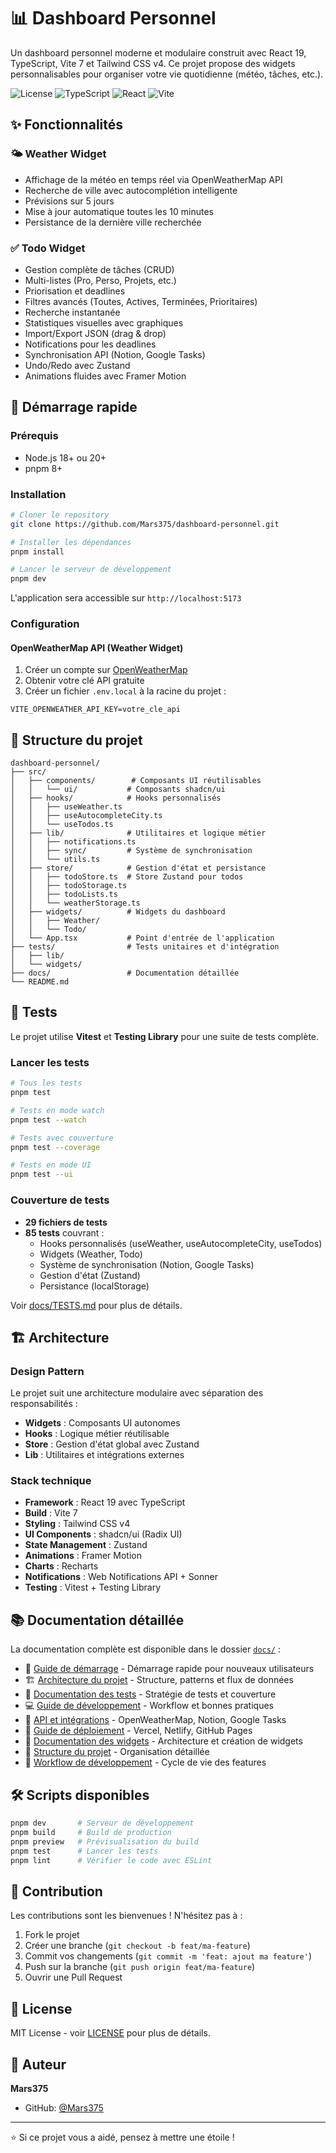 # 📊 Dashboard Personnel

Un dashboard personnel moderne et modulaire construit avec React 19, TypeScript, Vite 7 et Tailwind CSS v4. Ce projet propose des widgets personnalisables pour organiser votre vie quotidienne (météo, tâches, etc.).

![License](https://img.shields.io/badge/license-MIT-blue.svg)
![TypeScript](https://img.shields.io/badge/TypeScript-5.9-blue.svg)
![React](https://img.shields.io/badge/React-19.1-blue.svg)
![Vite](https://img.shields.io/badge/Vite-7.1-purple.svg)

## ✨ Fonctionnalités

### 🌤️ Weather Widget
- Affichage de la météo en temps réel via OpenWeatherMap API
- Recherche de ville avec autocomplétion intelligente
- Prévisions sur 5 jours
- Mise à jour automatique toutes les 10 minutes
- Persistance de la dernière ville recherchée

### ✅ Todo Widget
- Gestion complète de tâches (CRUD)
- Multi-listes (Pro, Perso, Projets, etc.)
- Priorisation et deadlines
- Filtres avancés (Toutes, Actives, Terminées, Prioritaires)
- Recherche instantanée
- Statistiques visuelles avec graphiques
- Import/Export JSON (drag & drop)
- Notifications pour les deadlines
- Synchronisation API (Notion, Google Tasks)
- Undo/Redo avec Zustand
- Animations fluides avec Framer Motion

## 🚀 Démarrage rapide

### Prérequis
- Node.js 18+ ou 20+
- pnpm 8+

### Installation

```bash
# Cloner le repository
git clone https://github.com/Mars375/dashboard-personnel.git

# Installer les dépendances
pnpm install

# Lancer le serveur de développement
pnpm dev
```

L'application sera accessible sur `http://localhost:5173`

### Configuration

#### OpenWeatherMap API (Weather Widget)

1. Créer un compte sur [OpenWeatherMap](https://openweathermap.org/api)
2. Obtenir votre clé API gratuite
3. Créer un fichier `.env.local` à la racine du projet :

```env
VITE_OPENWEATHER_API_KEY=votre_cle_api
```

## 📁 Structure du projet

```
dashboard-personnel/
├── src/
│   ├── components/        # Composants UI réutilisables
│   │   └── ui/           # Composants shadcn/ui
│   ├── hooks/            # Hooks personnalisés
│   │   ├── useWeather.ts
│   │   ├── useAutocompleteCity.ts
│   │   └── useTodos.ts
│   ├── lib/              # Utilitaires et logique métier
│   │   ├── notifications.ts
│   │   ├── sync/         # Système de synchronisation
│   │   └── utils.ts
│   ├── store/            # Gestion d'état et persistance
│   │   ├── todoStore.ts  # Store Zustand pour todos
│   │   ├── todoStorage.ts
│   │   ├── todoLists.ts
│   │   └── weatherStorage.ts
│   ├── widgets/          # Widgets du dashboard
│   │   ├── Weather/
│   │   └── Todo/
│   └── App.tsx           # Point d'entrée de l'application
├── tests/                # Tests unitaires et d'intégration
│   ├── lib/
│   └── widgets/
├── docs/                 # Documentation détaillée
└── README.md
```

## 🧪 Tests

Le projet utilise **Vitest** et **Testing Library** pour une suite de tests complète.

### Lancer les tests

```bash
# Tous les tests
pnpm test

# Tests en mode watch
pnpm test --watch

# Tests avec couverture
pnpm test --coverage

# Tests en mode UI
pnpm test --ui
```

### Couverture de tests

- **29 fichiers de tests**
- **85 tests** couvrant :
  - Hooks personnalisés (useWeather, useAutocompleteCity, useTodos)
  - Widgets (Weather, Todo)
  - Système de synchronisation (Notion, Google Tasks)
  - Gestion d'état (Zustand)
  - Persistance (localStorage)

Voir [docs/TESTS.md](./docs/TESTS.md) pour plus de détails.

## 🏗️ Architecture

### Design Pattern

Le projet suit une architecture modulaire avec séparation des responsabilités :

- **Widgets** : Composants UI autonomes
- **Hooks** : Logique métier réutilisable
- **Store** : Gestion d'état global avec Zustand
- **Lib** : Utilitaires et intégrations externes

### Stack technique

- **Framework** : React 19 avec TypeScript
- **Build** : Vite 7
- **Styling** : Tailwind CSS v4
- **UI Components** : shadcn/ui (Radix UI)
- **State Management** : Zustand
- **Animations** : Framer Motion
- **Charts** : Recharts
- **Notifications** : Web Notifications API + Sonner
- **Testing** : Vitest + Testing Library

## 📚 Documentation détaillée

La documentation complète est disponible dans le dossier [`docs/`](./docs/) :

- 📖 [Guide de démarrage](./docs/GETTING_STARTED.md) - Démarrage rapide pour nouveaux utilisateurs
- 🏗️ [Architecture du projet](./docs/ARCHITECTURE.md) - Structure, patterns et flux de données
- 🧪 [Documentation des tests](./docs/TESTS.md) - Stratégie de tests et couverture
- 💻 [Guide de développement](./docs/DEVELOPMENT.md) - Workflow et bonnes pratiques
- 🔌 [API et intégrations](./docs/API.md) - OpenWeatherMap, Notion, Google Tasks
- 🚀 [Guide de déploiement](./docs/DEPLOYMENT.md) - Vercel, Netlify, GitHub Pages
- 🧩 [Documentation des widgets](./docs/WIDGETS.md) - Architecture et création de widgets
- 📁 [Structure du projet](./docs/PROJECT_STRUCTURE.md) - Organisation détaillée
- 🔄 [Workflow de développement](./docs/WORKFLOW.md) - Cycle de vie des features

## 🛠️ Scripts disponibles

```bash
pnpm dev       # Serveur de développement
pnpm build     # Build de production
pnpm preview   # Prévisualisation du build
pnpm test      # Lancer les tests
pnpm lint      # Vérifier le code avec ESLint
```

## 🤝 Contribution

Les contributions sont les bienvenues ! N'hésitez pas à :
1. Fork le projet
2. Créer une branche (`git checkout -b feat/ma-feature`)
3. Commit vos changements (`git commit -m 'feat: ajout ma feature'`)
4. Push sur la branche (`git push origin feat/ma-feature`)
5. Ouvrir une Pull Request

## 📝 License

MIT License - voir [LICENSE](./LICENSE) pour plus de détails.

## 👤 Auteur

**Mars375**

- GitHub: [@Mars375](https://github.com/Mars375)

---

⭐ Si ce projet vous a aidé, pensez à mettre une étoile !
